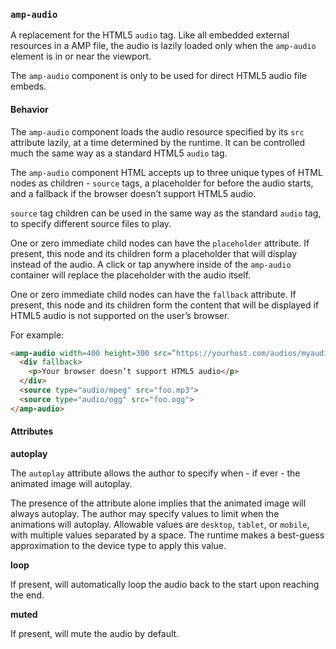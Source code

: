 <!---
Copyright 2015 The AMP HTML Authors. All Rights Reserved.

Licensed under the Apache License, Version 2.0 (the "License");
you may not use this file except in compliance with the License.
You may obtain a copy of the License at

      http://www.apache.org/licenses/LICENSE-2.0

Unless required by applicable law or agreed to in writing, software
distributed under the License is distributed on an "AS-IS" BASIS,
WITHOUT WARRANTIES OR CONDITIONS OF ANY KIND, either express or implied.
See the License for the specific language governing permissions and
limitations under the License.
-->

### <a name=”amp-audio”></a> `amp-audio`

A replacement for the HTML5 `audio` tag. Like all embedded external resources in a AMP file, the audio is lazily loaded only when the `amp-audio` element is in or near the viewport.

The `amp-audio` component is only to be used for direct HTML5 audio file embeds.

#### Behavior

The `amp-audio` component loads the audio resource specified by its `src` attribute lazily, at a time determined by the runtime. It can be controlled much the same way as a standard HTML5 `audio` tag.

The `amp-audio` component HTML accepts up to three unique types of HTML nodes as children - `source` tags, a placeholder for before the audio starts, and a fallback if the browser doesn’t support HTML5 audio.

`source` tag children can be used in the same way as the standard `audio` tag, to specify different source files to play.

One or zero immediate child nodes can have the `placeholder` attribute. If present, this node and its children form a placeholder that will display instead of the audio. A click or tap anywhere inside of the `amp-audio` container will replace the placeholder with the audio itself.

One or zero immediate child nodes can have the `fallback` attribute. If present, this node and its children form the content that will be displayed if HTML5 audio is not supported on the user’s browser.

For example:
```html
<amp-audio width=400 height=300 src=”https://yourhost.com/audios/myaudio.mp3”>
  <div fallback>
    <p>Your browser doesn’t support HTML5 audio</p>
  </div>
  <source type="audio/mpeg" src="foo.mp3">
  <source type="audio/ogg" src="foo.ogg">
</amp-audio>
```

#### Attributes

**autoplay**

The `autoplay` attribute allows the author to specify when - if ever - the animated image will autoplay.

The presence of the attribute alone implies that the animated image will always autoplay. The author may specify values to limit when the animations will autoplay. Allowable values are `desktop`, `tablet`, or `mobile`, with multiple values separated by a space. The runtime makes a best-guess approximation to the device type to apply this value.

**loop**

If present, will automatically loop the audio back to the start upon reaching the end.

**muted**

If present, will mute the audio by default.
